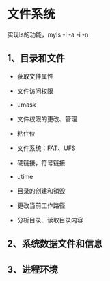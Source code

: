 # 文件系统
实现ls的功能，myls -l -a -i -n
## 1、目录和文件

- 获取文件属性

- 文件访问权限
- umask
- 文件权限的更改、管理
- 粘住位
- 文件系统：FAT、UFS
- 硬链接，符号链接
- utime
- 目录的创建和销毁
- 更改当前工作路径
- 分析目录、读取目录内容

## 2、系统数据文件和信息

## 3、进程环境
